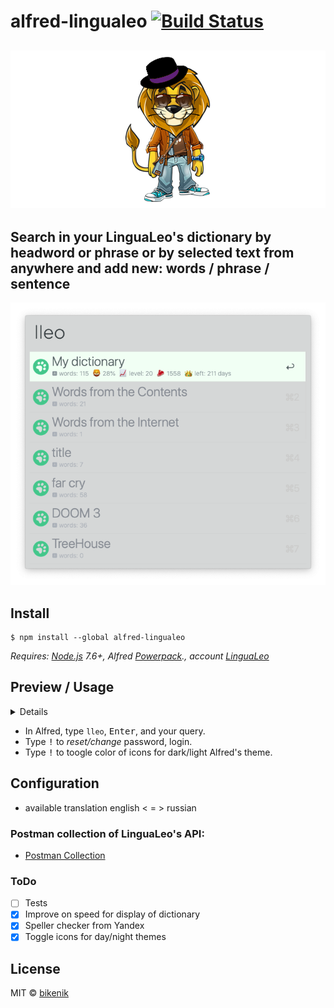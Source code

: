 # alfred-lingualeo [![Build Status](https://travis-ci.org/bikenik/alfred-lingualeo.svg?branch=master)](https://travis-ci.org/bikenik/alfred-lingualeo)

## ![LinguaLeo](media-readme/icon.png)

## Search in your LinguaLeo's dictionary by headword or phrase or by selected text from anywhere and add new: words / phrase / sentence

![Search by headword](./media-readme/main-window.png)

## Install

```
$ npm install --global alfred-lingualeo
```

*Requires: [Node.js](https://nodejs.org) 7.6+, Alfred [Powerpack](https://www.alfredapp.com/powerpack/)., account [LinguaLeo](https://lingualeo.com)*

## Preview / Usage

<details>
 

<!-- toc -->

### Create, choose and delete your words in LinguaLeo

![Create, choose and delete your words in LinguaLeo](./media-readme/delete-action.png)
![Create, choose and delete your words in LinguaLeo](./media-readme/add-word.png)

### Use <kbd>⌥ + ↵</kbd> to play soud of current word

![Create, choose and delete your decks in LinguaLeo](./media-readme/play-action.png)

### Notifications

![Notifications](./media-readme/notification-alfred-readme.png)

<!-- tocstop -->

</details>

- In Alfred, type `lleo`, <kbd>Enter</kbd>, and your query.
- Type <kbd>!</kbd> to *reset/change* password, login.
- Type <kbd>!</kbd> to toogle color of icons for dark/light Alfred's theme.

## Configuration

- available translation english < = > russian

### Postman collection of LinguaLeo's API:

- [Postman Collection](https://github.com/bikenik/alfred-lingualeo/blob/master/Lingua-Leo.postman_collection.json)

### ToDo

- [ ] Tests
- [x] Improve on speed for display of dictionary
- [x] Speller checker from Yandex
- [x] Toggle icons for day/night themes

## License

MIT © [bikenik](http://bikenik.org)
